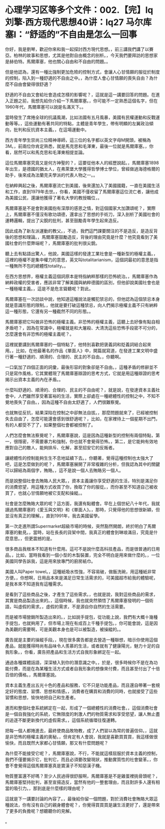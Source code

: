 # 心理学习区等多个文件：002.【完】lq刘擎·西方现代思想40讲：lq27 马尔库塞I：“舒适的”不自由是怎么一回事

你好，我是劉琴，歡迎你來和我一起探討西方現代思想。，前三講我們講了以賽亞。柏林的故事和思想，尤其是他對自由概念的剖析。，今天我們要拜訪的思想家是赫伯特。馬爾庫塞，他也關心自由和不自由的問題。。

但是他認為，還有一種比強制更加危險的控制方式，會讓人心甘情願的服從於制度的控制，陷入到一種舒適的不自由之中。，為什麼人會心甘情願的喪失自由？為什麼不自由會變得很舒適？

舒適的不自由又會給社會造成怎樣的影響呢？，這就是這一講要回答的問題。在進入正題之前，我想先給你介紹一下馬爾庫塞。，你可能不一定熟悉這個名字，但在1960年代，馬爾庫塞可以說是名滿天下。。

當時發生了席捲全球的抗議風潮，比如法國有五月風暴，美國有民權運動和反戰運動等等。，這些運動有著共同的特點，主體是青年學生，帶有明顯的左翼政治傾向，批判和反抗資本主義。，在這場運動中。

西方青年學生崇尚三位精神導師，這三位的名字都以英文字母M開頭，被稱為3M。，前兩位你肯定熟悉，就是馬克思和毛澤東，最後一位就是馬爾庫塞。，你看，居然可以和馬克思和毛澤東相提並論。

這位馬爾庫塞究竟又是何方神聖的？，這要從他本人的經歷說起。，馬爾庫塞1898年出生，是德國的猶太人，在弗萊堡大學獲得哲學博士學位，曾經做過海德格爾的助手，後來成為法蘭克夫學派的代表人物之一。。

在納粹興起之後，馬爾庫塞流亡到美國，後來還加入了美國國籍，一直在美國生活和工作，直到1979年去世。，你看，美國不僅收留了馬爾庫塞這位流亡者，讓他成為美國公民，還讓他獲得了著名大學的教授職位，。

馬爾庫塞是不是會對美國抱有深厚的感恩之情，對這個國家大加讚頌呢？，實際上，馬爾庫塞不僅沒有歌功頌德，還拿出了思想的手術刀，深入剖析了美國社會的運轉邏輯，提出了尖銳的批判，甚至鼓勵青年學生起來造反。

因此成為了新左派運動的教父。，不過，我們這門課要關注的不是造反，是造反背後的思想和理論。，馬爾庫塞鼓勵造反，背後的理由究竟是什麼？他究竟看到了美國社會的什麼弊端呢？，馬爾庫塞的批判很尖銳。

聽上去有點語出驚人，他說，美國這樣的發達工業社會是一種新型的極權主義。，這裡的極權不是集中權力的意思，英文叫totalitarianism，這個詞最初的意思是指一種無所不包的總體性totality。。

在西方思想界，極權主義這個詞原本是特指納粹那樣的恐怖統治。，馬爾庫塞作為納粹政權的受害者，應該非常了解美國與納粹德國的區別，但他卻說美國社會也是一種極權主義。，這是不是危言聳聽呢？對此。

馬爾庫塞在一次訪談中說，他知道這種說法是觸犯禁忌的，但他認為這個禁忌本身就是意識形態的限制。，他就是要打破這種禁忌，向人們揭示極權主義不只有納粹這一種形態，它還有另一種截然不同的形態。。

馬爾庫塞把它叫做非恐怖的極權主義。非恐怖的極權主義，這聽上去好像有點自相矛盾吧？，因為在常識中，極權就是和大屠殺、大清洗這些恐怖手段密不可分的，怎麼還會有非恐怖的極權主義呢？。

這裡就要講到馬爾庫塞的一個特點了，他特別喜歡把褒義詞和貶義詞結合起來用。，比如，在他最著名的作品《單面人》中，開篇就寫道，在發達工業文明中盛行著一種舒適的、順滑的、合理的、民主的不自由。，你聽啊。

一口氣加了四個正面的詞彙，最後形容的對象卻是不自由。，這種矛盾的修辭並不只是寫作風格，它其實體現了馬爾庫塞辯證的思考方式，它就是用這種辯證的思考揭示出資本主義的內在矛盾。。

什麼叫舒適的、順滑的、合理的、民主的不自由呢？，就是說，在發達資本主義社會中，人們雖然享受著富裕的生活，實際上卻處在一種總體性的控制之中，不知不覺地喪失了自由。，因為這種不自由太舒適了，人們很難察覺。

也就無從反抗，結果深陷在控制之中卻無法自拔。，那麼問題就來了，已經被控制失去自由了，怎麼可能還會感到很舒適呢？，比如，在家裡待上一個星期不出門，有的人都受不了了，如果整個社會都被控制了。

人們怎麼會無法察覺呢？，馬爾庫塞說，這是因為這種新型的控制有兩個特點，第一，很隱密，不需要暴力和強制，你也就不會覺得恐怖。，第二，是它能夠有效地應對自己的敵人，能夠排斥、化解，甚至招安它的反叛者。

讓總體性的控制能夠生生不息地延續下去。，你聽著，覺得這種控制也太強大了吧，這是怎麼做到的呢？，馬爾庫塞展開了非常複雜的分析，但我認為其中的關鍵可以歸結為兩個字，賄賂。，這不是說一個人去賄賂另一個人。

而是說整個社會去賄賂人民大眾。，資本主義讓你享受舒適的生活，特別是滿足你的消費慾望，用這種方式收買了你，換取了你的服從。，而你甚至不知道自己被收買了，也就心甘情願地被它支配和操縱。。

社會是怎麼賄賂大眾的呢？這方面，我還有點體會。早在上個世紀八十年代，我就讀過馬爾庫塞的《愛玉與文明》和《單面人》。，那時，只覺得他的思想很新穎，但並沒有真正的理解。，直到1991年，我去美國留學。

第一次走進所謂Supermarket超級市場的時候，突然豁然開朗，終於明白了馬爾庫塞的動見。，當時，站在長長的貨架中間，我真正的體會到琳琅滿目，究竟是什麼意思。，但更震撼的是。

很多商品我根本不知道有什麼用。這可不是說什麼高科技產品，而是很普通的日用品。，比如，當時我看到一個小型的木製裝置，完全不明白是用來做什麼的。，一位美國同學告訴我，這是用來放專門的廚房紙巾。

美國人叫Paper towel。，這種紙吸水性強，不容易破，做飯洗碗，用這種紙非常方便。，你想啊，日用品本來是滿足日常生活需求的，可美國超市給我的體驗呢，是我本來不知道我有這種需求。

是看到了這些商品之後，才產生了這些需求。，也就是說，我對這些商品的需求，其實是商品製造出來的。，這個時候，我也就突然領悟了馬爾庫塞發明的一個術語，叫虛假的需求。，虛假的需求，不是源自你自然的生活需要。

而是被市場營銷所製造出來的。，比如說手提包，從功能上說，我們有大概十幾種手提包，也就夠用了，但市場上現在有成百上千種手提包。，你可能會說，這是因為美觀的需要啊，可是美觀本身也是可以被製造，被操縱的。。

廣告就是主要的操縱手段。，現在很多廣告都是去營造一種聯想，暗示你使用這個產品，就能獲得時尚有品味令人羨慕的生活，或者就有了健康陽光，魅力十足的自我形象。，你看，廣告把產品和生活方式自我形象綁定在一起。

通過各種媒體話語，深深植入到你的潛意識之中。，於是，很多時候你不是在為功能付費，而是在為某種生活方式或者自我形象的想像來付費，而且甚至付出了十倍百倍的價格。，馬爾庫塞說。

資本主義生產出五光十色的產品和服務，它不只是功能產品，而且還自帶著一套規定好的態度、習慣、思想和情感。，消費者在購買和消費的同時，也就接受了這些習慣和思想，愉快地把自己和生產者。

進而和整個社會系統綁定在一起，形成了一個總體性的消費社會。，這個消費社會是一個自我強化的系統，它無限度的刺激人們的物質需求和享受慾望，讓人無止盡的追逐不斷更新換代的虛假需求。，這個系統循環往復運轉。

把每一個人都捲進去，最終使商品敗物教，成了人們習以為常的普遍信仰。，這就是非恐怖的極權主義的奧秘。，但肯定有人會說，我就是喜歡買買買，我這樣做很愉快，而且既然大家都心甘情願，那又有什麼問題呢？

為什麼不能接受它呢？，馬爾庫塞說，不行，不能就這樣屈服於資本主義的控制，我們不僅要揭示它，批判它，而且必須要改變現狀，推動實質性的社會變革。，你會不會覺得這個馬爾庫塞真是寶漢子不知惡漢子機。

物質豐富還不好嗎？至少人民過得很舒服啊，馬爾庫塞是不是雞蛋裡挑骨頭呢？，馬爾庫塞堅持批判，甚至宣揚造反，當然有他的一整套理由，而且對許多人還有相當的吸引力。，那到底是什麼樣的理由呢？

這就是下一講要討論的內容了。，最後給你留一個問題，對於消費社會賄賂大眾這種說法，你有沒有自己的親身體會呢？，你覺得買買買是讓生活更好了，還是帶來了更多的負擔呢？想聽聽你的見解。

。